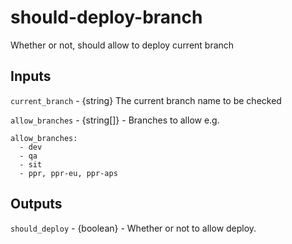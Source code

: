 # should-deploy-branch

Whether or not, should allow to deploy current branch

## Inputs

```current_branch``` - {string} The current branch name to be checked

```allow_branches``` - {string[]} - Branches to allow e.g.

```
allow_branches:
  - dev
  - qa
  - sit
  - ppr, ppr-eu, ppr-aps
```

## Outputs

```should_deploy``` - {boolean} - Whether or not to allow deploy.

